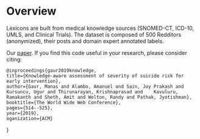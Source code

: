 # Overview

Lexicons are built from medical knowledge sources (SNOMED-CT, ICD-10, UMLS, and Clinical Trials). 
The dataset is composed of 500 Redditors (anonymized), their posts and domain expert annotated labels.


Our [paper](https://dl.acm.org/doi/10.1145/3308558.3313698).  If you find this code useful in your research, please consider citing:

    @inproceedings{gaur2019knowledge,
    title={Knowledge-aware assessment of severity of suicide risk for early intervention},
    author={Gaur, Manas and Alambo, Amanuel and Sain, Joy Prakash and Kursuncu, Ugur and Thirunarayan, Krishnaprasad and    Kavuluru, Ramakanth and Sheth, Amit and Welton, Randy and Pathak, Jyotishman},
    booktitle={The World Wide Web Conference},
    pages={514--525},
    year={2019},
    oganization={ACM}
}
